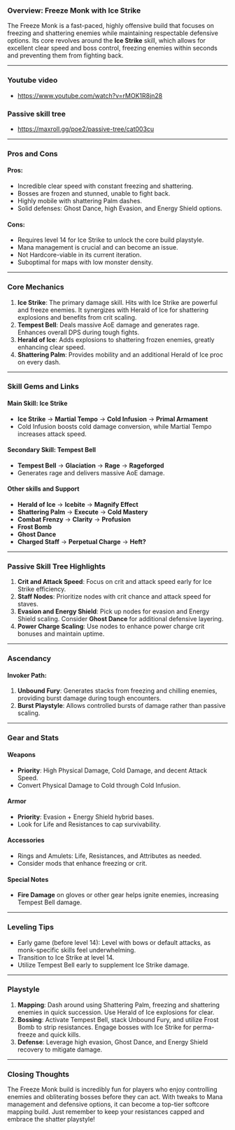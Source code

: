 ### **Overview: Freeze Monk with Ice Strike**
The Freeze Monk is a fast-paced, highly offensive build that focuses on freezing and shattering enemies while maintaining respectable defensive options. Its core revolves around the **Ice Strike** skill, which allows for excellent clear speed and boss control, freezing enemies within seconds and preventing them from fighting back.

---

### **Youtube video**
- https://www.youtube.com/watch?v=rMOK1R8jn28

### **Passive skill tree**
- https://maxroll.gg/poe2/passive-tree/cat003cu

---

### **Pros and Cons**
#### **Pros:**
- Incredible clear speed with constant freezing and shattering.
- Bosses are frozen and stunned, unable to fight back.
- Highly mobile with shattering Palm dashes.
- Solid defenses: Ghost Dance, high Evasion, and Energy Shield options.

#### **Cons:**
- Requires level 14 for Ice Strike to unlock the core build playstyle.
- Mana management is crucial and can become an issue.
- Not Hardcore-viable in its current iteration.
- Suboptimal for maps with low monster density.

---

### **Core Mechanics**
1. **Ice Strike**: The primary damage skill. Hits with Ice Strike are powerful and freeze enemies. It synergizes with Herald of Ice for shattering explosions and benefits from crit scaling.
2. **Tempest Bell**: Deals massive AoE damage and generates rage. Enhances overall DPS during tough fights.
3. **Herald of Ice**: Adds explosions to shattering frozen enemies, greatly enhancing clear speed.
4. **Shattering Palm**: Provides mobility and an additional Herald of Ice proc on every dash.

---

### **Skill Gems and Links**
#### **Main Skill: Ice Strike**
- **Ice Strike** → **Martial Tempo** → **Cold Infusion** → **Primal Armament**
- Cold Infusion boosts cold damage conversion, while Martial Tempo increases attack speed.

#### **Secondary Skill: Tempest Bell**
- **Tempest Bell** → **Glaciation** → **Rage** → **Rageforged**
- Generates rage and delivers massive AoE damage.

#### **Other skills and Support**
- **Herald of Ice** → **Icebite** → **Magnify Effect**
- **Shattering Palm** → **Execute** → **Cold Mastery**
- **Combat Frenzy** → **Clarity** → **Profusion**
- **Frost Bomb**
- **Ghost Dance**
- **Charged Staff** → **Perpetual Charge** → **Heft?**
---

### **Passive Skill Tree Highlights**
1. **Crit and Attack Speed**: Focus on crit and attack speed early for Ice Strike efficiency.
2. **Staff Nodes**: Prioritize nodes with crit chance and attack speed for staves.
3. **Evasion and Energy Shield**: Pick up nodes for evasion and Energy Shield scaling. Consider **Ghost Dance** for additional defensive layering.
4. **Power Charge Scaling**: Use nodes to enhance power charge crit bonuses and maintain uptime.

---

### **Ascendancy**
#### **Invoker Path**:
1. **Unbound Fury**: Generates stacks from freezing and chilling enemies, providing burst damage during tough encounters.
2. **Burst Playstyle**: Allows controlled bursts of damage rather than passive scaling.

---

### **Gear and Stats**
#### **Weapons**
- **Priority**: High Physical Damage, Cold Damage, and decent Attack Speed.
- Convert Physical Damage to Cold through Cold Infusion.

#### **Armor**
- **Priority**: Evasion + Energy Shield hybrid bases.
- Look for Life and Resistances to cap survivability.

#### **Accessories**
- Rings and Amulets: Life, Resistances, and Attributes as needed.
- Consider mods that enhance freezing or crit.

#### **Special Notes**
- **Fire Damage** on gloves or other gear helps ignite enemies, increasing Tempest Bell damage.

---

### **Leveling Tips**
- Early game (before level 14): Level with bows or default attacks, as monk-specific skills feel underwhelming.
- Transition to Ice Strike at level 14.
- Utilize Tempest Bell early to supplement Ice Strike damage.

---

### **Playstyle**
1. **Mapping**: Dash around using Shattering Palm, freezing and shattering enemies in quick succession. Use Herald of Ice explosions for clear.
2. **Bossing**: Activate Tempest Bell, stack Unbound Fury, and utilize Frost Bomb to strip resistances. Engage bosses with Ice Strike for perma-freeze and quick kills.
3. **Defense**: Leverage high evasion, Ghost Dance, and Energy Shield recovery to mitigate damage.

---

### **Closing Thoughts**
The Freeze Monk build is incredibly fun for players who enjoy controlling enemies and obliterating bosses before they can act. With tweaks to Mana management and defensive options, it can become a top-tier softcore mapping build. Just remember to keep your resistances capped and embrace the shatter playstyle!
